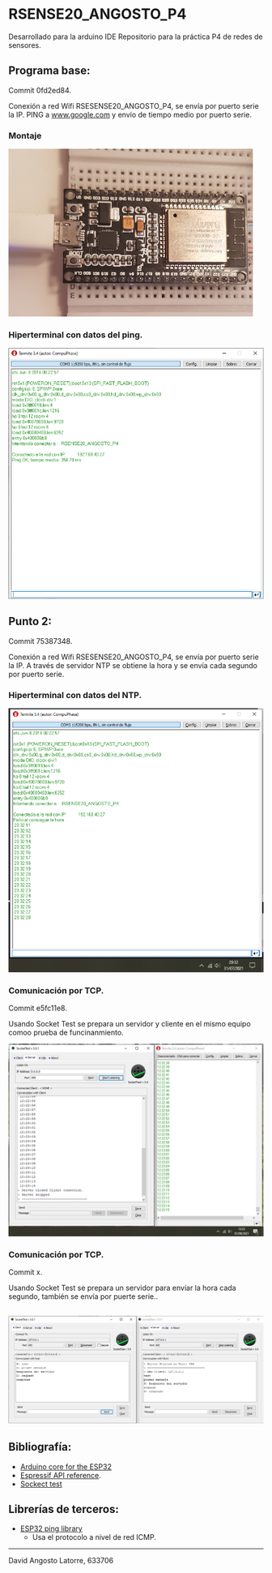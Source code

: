 # RSENSE20_ANGOSTO_P4

Desarrollado para la arduino IDE
Repositorio para la práctica P4 de redes de sensores.

## Programa base:
Commit 0fd2ed84.

Conexión a red Wifi RSESENSE20_ANGOSTO_P4, se envía por puerto serie la IP. PING a www.google.com y envío de tiempo medio por puerto serie.
### Montaje
![FotoMonaje](./documentation/ProgramaBase_FotoMontaje.png)

### Hiperterminal con datos del ping.
![Ping](./documentation/ProgramaBase_TerminalCOM.png)

## Punto 2:
Commit 75387348.

Conexión a red Wifi RSESENSE20_ANGOSTO_P4, se envía por puerto serie la IP. A través de servidor NTP se obtiene la hora y se envía cada segundo por puerto serie.
### Hiperterminal con datos del NTP.
![NTP time](./documentation/Punto2_TerminalCOM.png)

### Comunicación por TCP.
Commit e5fc11e8.

Usando Socket Test se prepara un servidor y cliente en el mismo equipo comoo prueba de funcinanmiento.

![Socket Test terminal](./documentation/Punto4_Socketest_COM.png)

### Comunicación por TCP.
Commit x.

Usando Socket Test se prepara un servidor para envíar la hora cada segundo, también se envía por puerte serie..

![Socket Test SocketTests_COM](./documentation/Punto3_Socketest.png)
---
## Bibliografía:
* [Arduino core for the ESP32](https://github.com/espressif/arduino-esp32)
* [Espressif API reference](https://docs.espressif.com/projects/esp-idf/en/latest/esp32/api-reference/index.html).
* [Sockect test](http://sockettest.sourceforge.net/)
## Librerías de terceros:
* [ESP32 ping library](https://github.com/marian-craciunescu/ESP32Ping)
    * Usa el protocolo a nivel de red ICMP.
---
David Angosto Latorre, 633706
